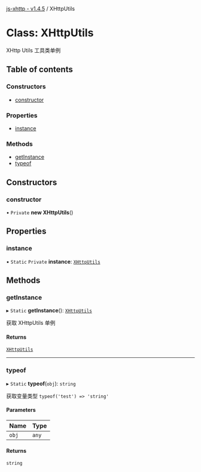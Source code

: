 [js-xhttp - v1.4.5](../README.md) / XHttpUtils

# Class: XHttpUtils

XHttp Utils 工具类单例

## Table of contents

### Constructors

- [constructor](XHttpUtils.md#constructor)

### Properties

- [instance](XHttpUtils.md#instance)

### Methods

- [getInstance](XHttpUtils.md#getinstance)
- [typeof](XHttpUtils.md#typeof)

## Constructors

### constructor

• `Private` **new XHttpUtils**()

## Properties

### instance

▪ `Static` `Private` **instance**: [`XHttpUtils`](XHttpUtils.md)

## Methods

### getInstance

▸ `Static` **getInstance**(): [`XHttpUtils`](XHttpUtils.md)

获取 XHttpUtils 单例

#### Returns

[`XHttpUtils`](XHttpUtils.md)

___

### typeof

▸ `Static` **typeof**(`obj`): `string`

获取变量类型
`typeof('test') => 'string'`

#### Parameters

| Name | Type |
| :------ | :------ |
| `obj` | `any` |

#### Returns

`string`
